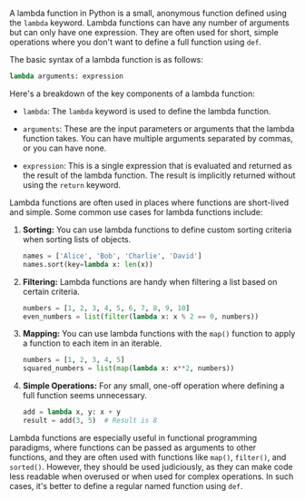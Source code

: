 A lambda function in Python is a small, anonymous function defined using the `lambda` keyword. Lambda functions can have any number of arguments but can only have one expression. They are often used for short, simple operations where you don't want to define a full function using `def`.

The basic syntax of a lambda function is as follows:

```python
lambda arguments: expression
```

Here's a breakdown of the key components of a lambda function:

- `lambda`: The `lambda` keyword is used to define the lambda function.

- `arguments`: These are the input parameters or arguments that the lambda function takes. You can have multiple arguments separated by commas, or you can have none.

- `expression`: This is a single expression that is evaluated and returned as the result of the lambda function. The result is implicitly returned without using the `return` keyword.

Lambda functions are often used in places where functions are short-lived and simple. Some common use cases for lambda functions include:

1. **Sorting:** You can use lambda functions to define custom sorting criteria when sorting lists of objects.

   ```python
   names = ['Alice', 'Bob', 'Charlie', 'David']
   names.sort(key=lambda x: len(x))
   ```

2. **Filtering:** Lambda functions are handy when filtering a list based on certain criteria.

   ```python
   numbers = [1, 2, 3, 4, 5, 6, 7, 8, 9, 10]
   even_numbers = list(filter(lambda x: x % 2 == 0, numbers))
   ```

3. **Mapping:** You can use lambda functions with the `map()` function to apply a function to each item in an iterable.

   ```python
   numbers = [1, 2, 3, 4, 5]
   squared_numbers = list(map(lambda x: x**2, numbers))
   ```

4. **Simple Operations:** For any small, one-off operation where defining a full function seems unnecessary.

   ```python
   add = lambda x, y: x + y
   result = add(3, 5)  # Result is 8
   ```

Lambda functions are especially useful in functional programming paradigms, where functions can be passed as arguments to other functions, and they are often used with functions like `map()`, `filter()`, and `sorted()`. However, they should be used judiciously, as they can make code less readable when overused or when used for complex operations. In such cases, it's better to define a regular named function using `def`.